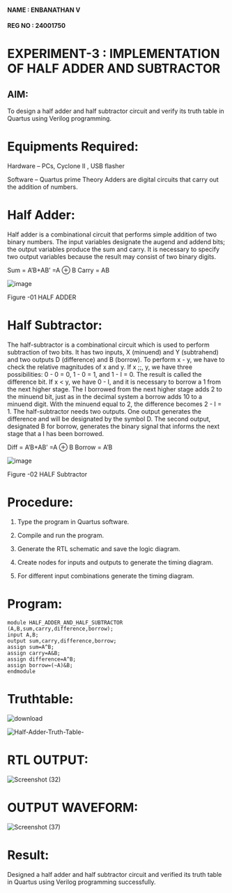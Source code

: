 
#### NAME : ENBANATHAN V
#### REG NO : 24001750
# EXPERIMENT-3 : IMPLEMENTATION OF HALF ADDER AND SUBTRACTOR



## AIM:

To design a half adder and half subtractor circuit and verify its truth table in Quartus using Verilog programming.

# Equipments Required:

Hardware – PCs, Cyclone II , USB flasher 

Software – Quartus prime Theory Adders are digital circuits that carry out the addition of numbers.

# Half Adder:

Half adder is a combinational circuit that performs simple addition of two binary numbers. The input variables designate the augend and addend bits; the output variables produce the sum and carry. It is necessary to specify two output variables because the result may consist of two binary digits.

Sum = A’B+AB’ =A ⊕ B Carry = AB

![image](https://github.com/naavaneetha/HALF_ADDER_SUBTRACTOR/assets/154305477/bd4a0b2c-cdbc-4184-ab08-81578f121e1f)

Figure -01 HALF ADDER

# Half Subtractor:

The half-subtractor is a combinational circuit which is used to perform subtraction of two bits. It has two inputs, X (minuend) and Y (subtrahend) and two outputs D (difference) and B (borrow). To perform x - y, we have to check the relative magnitudes of x and y. If x ;;, y, we have three possibilities: 0 - 0 = 0, 1 - 0 = 1, and 1 - I = 0. The result is called the difference bit. If x < y, we have 0 - I, and it is necessary to borrow a 1 from the next higher stage. The I borrowed from the next higher stage adds 2 to the minuend bit, just as in the decimal system a borrow adds 10 to a minuend digit. With the minuend equal to 2, the difference becomes 2 - I = 1. The half-subtractor needs two outputs. One output generates the difference and will be designated by the symbol D. The second output, designated B for borrow, generates the binary signal that informs the next stage that a I has been borrowed. 

Diff = A’B+AB’ =A ⊕ B
Borrow = A’B

 ![image](https://github.com/naavaneetha/HALF_ADDER_SUBTRACTOR/assets/154305477/d76b099c-513f-4e7c-843a-e2fd028a531a)

Figure -02 HALF Subtractor

 # Procedure:

1.	Type the program in Quartus software.

2.	Compile and run the program.

3.	Generate the RTL schematic and save the logic diagram.

4.	Create nodes for inputs and outputs to generate the timing diagram.

5.	For different input combinations generate the timing diagram.

# Program:
```
module HALF_ADDER_AND_HALF_SUBTRACTOR (A,B,sum,carry,difference,borrow);
input A,B;
output sum,carry,difference,borrow;
assign sum=A^B;
assign carry=A&B;
assign difference=A^B;
assign borrow=(~A)&B;
endmodule
```

# Truthtable:

![download](https://github.com/user-attachments/assets/07c839e0-4d6b-41a6-b978-05b5bfd1d5cc)


![Half-Adder-Truth-Table-](https://github.com/user-attachments/assets/7e06b4a3-cdef-42af-8ada-ed3fc5c1f171)

# RTL OUTPUT:
![Screenshot (32)](https://github.com/user-attachments/assets/aee2e69f-bf5a-4cb9-bb63-8683a3d25c2e)


# OUTPUT WAVEFORM:
![Screenshot (37)](https://github.com/user-attachments/assets/ba072065-1f2b-4df5-9496-b23a298d0b5d)


# Result:
Designed a half adder and half subtractor circuit and verified its truth table in Quartus using Verilog programming successfully.

